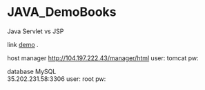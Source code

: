 # JAVA_DemoBooks

Java
Servlet vs JSP


link  [demo](http://104.197.222.43/DemoBooks ) .

host manager
http://104.197.222.43/manager/html
user: tomcat
pw:


database MySQL  
35.202.231.58:3306
user: root
pw:
